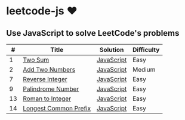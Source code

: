 # leetcode-js &hearts;

## Use JavaScript to solve LeetCode's problems

| # | Title | Solution | Difficulty |
|---| ----- | -------- | ---------- |
|1|[Two Sum](https://leetcode.com/problems/two-sum/description/)| [JavaScript](./algorithms/twoSum.js)|Easy|
|2|[Add Two Numbers](https://leetcode.com/problems/add-two-numbers/description/)| [JavaScript](./algorithms/addTwoNumbers.js)|Medium|
|7|[Reverse Integer](https://leetcode.com/problems/reverse-integer/description/)| [JavaScript](./algorithms/reverseInteger.js)|Easy|
|9|[Palindrome Number](https://leetcode.com/problems/palindrome-number/description/)| [JavaScript](./algorithms/palindromeNumber.js)|Easy|
|13|[Roman to Integer](https://leetcode.com/problems/roman-to-integer/description/)| [JavaScript](./algorithms/romanToInteger.js)|Easy|
|14|[Longest Common Prefix](https://leetcode.com/problems/longest-common-prefix/description/)|[JavaScript](./algorithms/longestCommonPrefix.js)|Easy|
